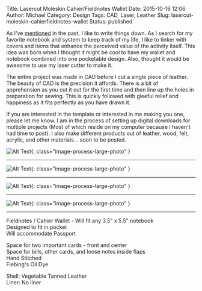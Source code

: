 Title: Lasercut Moleskin Cahier/Fieldnotes Wallet
Date: 2015-10-16 12:06
Author: Michael
Category: Design 
Tags: CAD, Laser, Leather
Slug: lasercut-moleskin-cahierfieldnotes-wallet
Status: published

As I've [mentioned](http://mmartinez.us/2013/10/rhodia-notebook-cover/)
in the past, I like to write things down. As I search for my favorite
notebook and system to keep track of my life, I like to tinker with
covers and items that enhance the perceived value of the activity
itself. This idea was born when I thought it might be cool to have my
wallet and notebook combined into one pocketable design. Also, thought
it would be awesome to use my laser cutter to make it.

The entire project was made in CAD before I cut a single piece of
leather. The beauty of CAD is the precision it affords. There is a bit
of apprehension as you cut it out for the first time and then line up
the holes in preparation for sewing. This is quickly followed with
gleeful relief and happiness as it fits perfectly as you have drawn it.

If you are interested in the template or interested in me making you
one, please let me know. I am in the process of setting up digital
downloads for multiple projects (Most of which reside on my computer
because I haven't had time to post). I also make different products out
of leather, wood, felt, acrylic, and other materials... soon to be
posted.

![Alt Text](/images/cahier3.jpg){: class="image-process-large-photo" }

----

![Alt Text](/images/cahier1.jpg){: class="image-process-large-photo" }

----

![Alt Text](/images/cahier2.jpg){: class="image-process-large-photo" }

----

![Alt Text](/images/cahier4.jpg){: class="image-process-large-photo" }

----

Fieldnotes / Cahier Wallet - Will fit any 3.5" x 5.5" notebook  
Designed to fit in pocket  
Will accommodate Passport


Space for two important cards - front and center  
Space for bills, other cards, and loose notes inside flaps  
Hand Stitched  
Fiebing's Oil Dye  

Shell: Vegetable Tanned Leather  
Liner: No liner  
